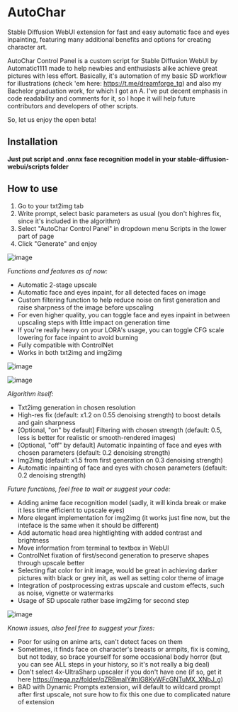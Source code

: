 # AutoChar
Stable Diffusion WebUI extension for fast and easy automatic face and eyes inpainting, featuring many additional benefits and options for creating character art.

AutoChar Control Panel is a custom script for Stable Diffusion WebUI by Automatic1111 made to help newbies and enthusiasts alike achieve great pictures with less effort.
Basically, it's automation of my basic SD workflow for illustrations (check 'em here: https://t.me/dreamforge_tg) and also my Bachelor graduation work, for which I got an A. I've put decent emphasis in code readability and comments for it, so I hope it will help future contributors and developers of other scripts. 

So, let us enjoy the open beta!

## Installation
**Just put script and .onnx face recognition model in your stable-diffusion-webui/scripts folder**

## How to use
1. Go to your txt2img tab
2. Write prompt, select basic parameters as usual (you don't highres fix, since it's included in the algorithm)
3. Select "AutoChar Control Panel" in dropdown menu Scripts in the lower part of page
4. Click "Generate" and enjoy

![image](https://github.com/alexv0iceh/AutoChar/assets/74978526/798a92e9-0105-4b39-85b6-5b89048a108e)

_Functions and features as of now:_
- Automatic 2-stage upscale
- Automatic face and eyes inpaint, for all detected faces on image
- Custom filtering function to help reduce noise on first generation and raise sharpness of the image before upscaling
- For even higher quality, you can toggle face and eyes inpaint in between upscaling steps with little impact on generation time
- If you're really heavy on your LORA's usage, you can toggle CFG scale lowering for face inpaint to avoid burning
- Fully compatible with ControlNet
- Works in both txt2img and img2img

![image](https://github.com/alexv0iceh/AutoChar/assets/74978526/36794ff7-6c07-4356-8268-28f93ab63556)


![image](https://github.com/alexv0iceh/AutoChar/assets/74978526/2b60ba4f-86af-4c53-a4f3-2d85d3f03e10)

_Algorithm itself:_
- Txt2img generation in chosen resolution
- High-res fix (default: x1.2 on 0.55 denoising strength) to boost details and gain sharpness
- [Optional, "on" by default] Filtering with chosen strength (default: 0.5, less is better for realistic or smooth-rendered images)
- [Optional, "off" by default] Automatic inpainting of face and eyes with chosen parameters (default: 0.2 denoising strength)
- Img2img (default: x1.5 from first generation on 0.3 denoising strength)
- Automatic inpainting of face and eyes with chosen parameters (default: 0.2 denoising strength)

_Future functions, feel free to wait or suggest your code:_
- Adding anime face recognition model (sadly, it will kinda break or make it less time efficient to upscale eyes)
- More elegant implementation for img2img (it works just fine now, but the inteface is the same when it should be different)
- Add automatic head area hightlighting with added contrast and brightness
- Move information from terminal to textbox in WebUI
- ControlNet fixation of first/second generation to preserve shapes through upscale better
- Selecting flat color for init image, would be great in achieving darker pictures with black or grey init, as well as setting color theme of image
- Integration of postprocessing extras upscale and custom effects, such as noise, vignette or watermarks
- Usage of SD upscale rather base img2img for second step
  
![image](https://github.com/alexv0iceh/AutoChar/assets/74978526/4da581ed-3e00-4abc-88e3-f41710f37cee)

_Known issues, also feel free to suggest your fixes:_
- Poor for using on anime arts, can't detect faces on them
- Sometimes, it finds face on character's breasts or armpits, fix is coming, but not today, so brace yourself for some occasional body horror (but you can see ALL steps in your history, so it's not really a big deal)
- Don't select 4x-UltraSharp upscaler if you don't have one (if so, get it here https://mega.nz/folder/qZRBmaIY#nIG8KyWFcGNTuMX_XNbJ_g)
- BAD with Dynamic Prompts extension, will default to wildcard prompt after first upscale, not sure how to fix this one due to complicated nature of extension
